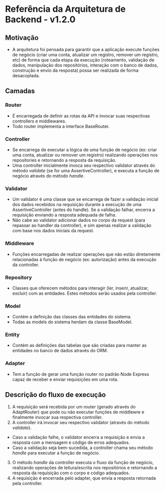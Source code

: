 # Referência da Arquitetura de Backend - v1.2.0

## Motivação

- A arquitetura foi pensada para garantir que a aplicação execute funções de negócio (criar uma conta, atualizar um registro, remover um registro, etc) de forma que cada etapa da execução (roteamento, validação de dados, manipulação dos repositórios, interação com o banco de dados, construção e envio da resposta) possa ser realizada de forma desacoplada.

## Camadas

### Router

- É encarregada de definir as rotas da API e invocar suas respectivas controllers e middlewares.
- Todo router implementa a interface BaseRouter.

### Controller

- Se encarrega de executar a lógica de uma função de negócio (ex: criar uma conta, atualizar ou remover um registro) realizando operações nos repositories e retornando a resposta da requisição.
- Uma controller inicialmente invoca seu respectivo validator através do método _validate_ (se for uma AssertiveController), e executa a função de negócio através do método _handle_.

### Validator

- Um validator é uma classe que se encarrega de fazer a validação inicial dos dados recebidos na requisição durante a execução de uma AssertiveController (antes do handle). Se a validação falhar, encerra a requisição enviando a resposta adequada de falha.
- Não cabe ao validator adicionar dados no corpo da request (para repassar ao handler da controller), e sim apenas realizar a validação com base nos dados iniciais da request.

### Middleware

- Funções encarregadas de realizar operações que não estão diretamente relacionadas à função de negócio (ex: autorização) antes da execução da controller.

### Repository

- Classes que oferecem métodos para interagir (ler, inserir, atualizar, excluir) com as entidades. Estes métodos serão usados pela controller.

### Model

- Contém a definição das classes das entidades do sistema.
- Todas as models do sistema herdam da classe BaseModel.

### Entity

- Contém as definições das tabelas que são criadas para manter as entidades no banco de dados através do ORM.

### Adapter

- Tem a função de gerar uma função router no padrão Node Express capaz de receber e enviar requisições em uma rota.

## Descrição do fluxo de execução

1. A requisição será recebida por um router (gerado através do AdaptRouter) que pode ou não executar funções de middlewre e finalmente invocar sua respectiva controller.
2. A controller irá invocar seu respectivo validator (através do método _validate_).

- Caso a validação falhe, o validator encerra a requisição e envia a resposta com a mensagem e código de erros adequados.
- Caso a validação seja bem-sucedida, a controller chama seu método _handle_ para executar a função de negócio.

3. O método _handle_ da controller executa o fluxo da função de negócio, realizando operações de leitura/escrita nos repositórios e retornando a resposta da requisição com o corpo e código adequados.
4. A requisição é encerrada pelo adapter, que envia a resposta retornada pela controller.
